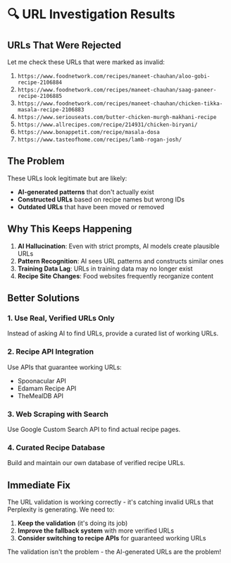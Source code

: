 # 🔍 URL Investigation Results

## **URLs That Were Rejected**

Let me check these URLs that were marked as invalid:

1. `https://www.foodnetwork.com/recipes/maneet-chauhan/aloo-gobi-recipe-2106884`
2. `https://www.foodnetwork.com/recipes/maneet-chauhan/saag-paneer-recipe-2106885` 
3. `https://www.foodnetwork.com/recipes/maneet-chauhan/chicken-tikka-masala-recipe-2106883`
4. `https://www.seriouseats.com/butter-chicken-murgh-makhani-recipe`
5. `https://www.allrecipes.com/recipe/214931/chicken-biryani/`
6. `https://www.bonappetit.com/recipe/masala-dosa`
7. `https://www.tasteofhome.com/recipes/lamb-rogan-josh/`

## **The Problem**

These URLs look legitimate but are likely:
- **AI-generated patterns** that don't actually exist
- **Constructed URLs** based on recipe names but wrong IDs
- **Outdated URLs** that have been moved or removed

## **Why This Keeps Happening**

1. **AI Hallucination**: Even with strict prompts, AI models create plausible URLs
2. **Pattern Recognition**: AI sees URL patterns and constructs similar ones
3. **Training Data Lag**: URLs in training data may no longer exist
4. **Recipe Site Changes**: Food websites frequently reorganize content

## **Better Solutions**

### 1. **Use Real, Verified URLs Only**
Instead of asking AI to find URLs, provide a curated list of working URLs.

### 2. **Recipe API Integration** 
Use APIs that guarantee working URLs:
- Spoonacular API
- Edamam Recipe API
- TheMealDB API

### 3. **Web Scraping with Search**
Use Google Custom Search API to find actual recipe pages.

### 4. **Curated Recipe Database**
Build and maintain our own database of verified recipe URLs.

## **Immediate Fix**

The URL validation is working correctly - it's catching invalid URLs that Perplexity is generating. We need to:

1. **Keep the validation** (it's doing its job)
2. **Improve the fallback system** with more verified URLs
3. **Consider switching to recipe APIs** for guaranteed working URLs

The validation isn't the problem - the AI-generated URLs are the problem!